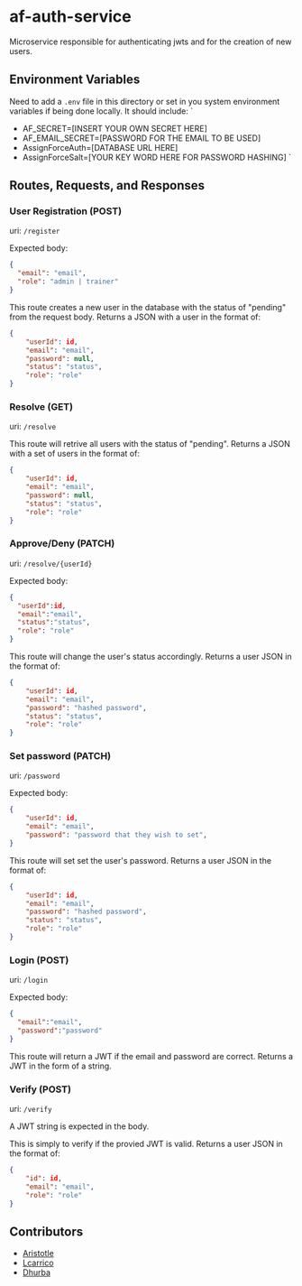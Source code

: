 # af-auth-service
Microservice responsible for authenticating jwts and for the creation of new users.

## Environment Variables
Need to add a `.env` file in this directory or set in you system environment variables if being done locally.
It should include: 
`
- AF_SECRET=[INSERT YOUR OWN SECRET HERE]
- AF_EMAIL_SECRET=[PASSWORD FOR THE EMAIL TO BE USED]
- AssignForceAuth=[DATABASE URL HERE]
- AssignForceSalt=[YOUR KEY WORD HERE FOR PASSWORD HASHING]
`
## Routes, Requests, and Responses
### User Registration (POST)
uri: `/register`

Expected body:
```json
{
  "email": "email",
  "role": "admin | trainer"
}
```
This route creates a new user in the database with the status of "pending" from the request body.
Returns a JSON with a user in the format of:
```json
{
    "userId": id,
    "email": "email",
    "password": null,
    "status": "status",
    "role": "role"
}
```
### Resolve (GET)
uri: `/resolve`

This route will retrive all users with the status of "pending".
Returns a JSON with a set of users in the format of:
```json
{
    "userId": id,
    "email": "email",
    "password": null,
    "status": "status",
    "role": "role"
}
```

### Approve/Deny (PATCH)
uri: `/resolve/{userId}`

Expected body:
```json
{
  "userId":id,
  "email":"email",
  "status":"status",
  "role": "role"
}
```
This route will change the user's status accordingly.
Returns a user JSON in the format of:
```json
{
    "userId": id,
    "email": "email",
    "password": "hashed password",
    "status": "status",
    "role": "role"
}
```
### Set password (PATCH)
uri: `/password`

Expected body:
```json
{
    "userId": id,
    "email": "email",
    "password": "password that they wish to set",
}
```
This route will set set the user's password.
Returns a user JSON in the format of:
```json
{
    "userId": id,
    "email": "email",
    "password": "hashed password",
    "status": "status",
    "role": "role"
}
```
### Login (POST)
uri: `/login`

Expected body:
```json
{
  "email":"email",
  "password":"password"
}
```
This route will return a JWT if the email and password are correct.
Returns a JWT in the form of a string.

### Verify (POST)
uri: `/verify`

A JWT string is expected in the body.

This is simply to verify if the provied JWT is valid.
Returns a user JSON in the format of:
```json
{
    "id": id,
    "email": "email",
    "role": "role"
}
```

## Contributors
- [Aristotle](https://github.com/StotTot)
- [Lcarrico](https://github.com/Lcarrico)
- [Dhurba](https://github.com/dhurba212)
